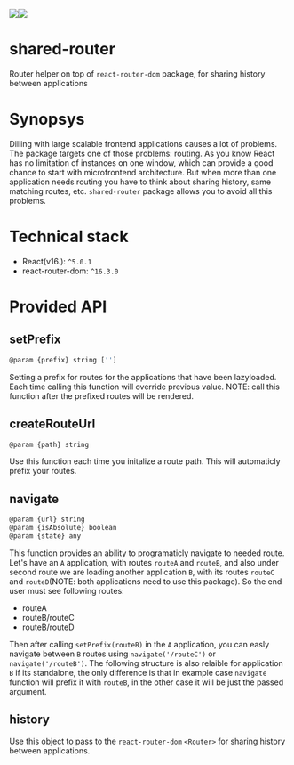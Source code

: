 <a href="https://www.npmjs.com/package/shared-router"><img src="https://img.shields.io/badge/npm-shared--router-brightgreen.svg"></a><a href="https://www.npmjs.com/package/shared-router"><img src="https://img.shields.io/npm/v/shared-router.svg"></a>
# shared-router
Router helper on top of `react-router-dom` package, for sharing history between applications

# Synopsys

Dilling with large scalable frontend applications causes a lot of problems. The package targets one of those problems: routing. As you know React has no limitation of instances on one window, which can provide a good chance to start with microfrontend architecture. But when more than one application needs routing you have to think about sharing history, same matching routes, etc. `shared-router` package allows you to avoid all this problems.

# Technical stack

  - React(v16.): `^5.0.1`
  - react-router-dom: `^16.3.0`

# Provided API

## setPrefix

```js
@param {prefix} string ['']
```

Setting a prefix for routes for the applications that have been lazyloaded. Each time calling this function will override previous value. NOTE: call this function after the prefixed routes will be rendered.

## createRouteUrl

```js
@param {path} string
```

Use this function each time you initalize a route path. This will automaticly prefix your routes.

## navigate

```js
@param {url} string
@param {isAbsolute} boolean
@param {state} any
```

This function provides an ability to programaticly navigate to needed route. Let's have an `A` application, with routes `routeA` and `routeB`, and also under second route we are loading another application `B`, with its routes `routeC` and `routeD`(NOTE: both applications need to use this package). So the end user must see following routes:

  - routeA
  - routeB/routeC
  - routeB/routeD

Then after calling `setPrefix(routeB)` in the `A` application, you can easly navigate between `B` routes using `navigate('/routeC')` or `navigate('/routeB')`. The following structure is also relaible for application `B` if its standalone, the only difference is that in example case `navigate` function will prefix it with `routeB`, in the other case it will be just the passed argument.

## history

Use this object to pass to the `react-router-dom` `<Router>` for sharing history between applications.
